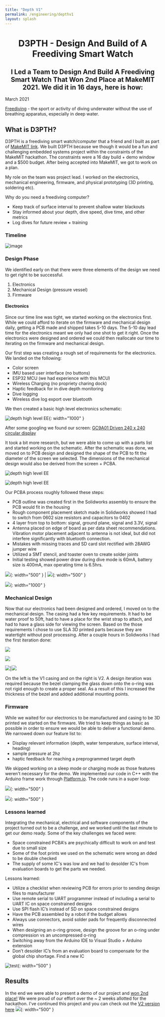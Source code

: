 ```yaml
---
title: "Depth V1"
permalink: /engineering/depthv1
layout: splash
---
```


<h1 style="text-align: center;">D3PTH - Design And Build of A Freediving Smart Watch</h1>
<h2 style="text-align: center;">I Led a Team to Design And Build A Freediving Smart Watch That Won 2nd Place at MakeMIT 2021. We did it in 16 days, here is how:  </h2>
<h10 style="text-align: left;">March 2021  </h10>

[Freediving](https://en.wikipedia.org/wiki/Freediving) - the sport or activity of diving underwater without the use of breathing apparatus, especially in deep water.

## What is D3PTH?
D3PTH is a freediving smart watch/computer that a friend and I built as part of [MakeMIT link](https://www.devpost.com/software/d3pth). We built D3PTH because we though it would be a fun and challenging embedded systems project within the constraints of the MakeMIT hackathon. The constraints were a 16 day build + demo window and a $500 budget. After being accepted into MakeMIT, we got to work on a plan.

My role on the team was project lead. I worked on the electronics, mechanical engineering, firmware, and physical prototyping (3D printing, soldering etc).

Why do you need a freediving computer? 
- Keep track of surface interval to prevent shallow water blackouts
- Stay informed about your depth, dive speed, dive time, and other metrics
- Log dives for future review + training

### Timeline 

![image](/assets/images/d3pth_timeline.png)

### Design Phase

We identified early on that there were three elements of the design we need to get right to be successful. 
1. Electronics
2. Mechanical Design (pressure vessel)
3. Firmware

#### Electronics

Since our time line was tight, we started working on the electronics first. While we could afford to iterate on the firmware and mechanical design daily, getting a PCB made and shipped takes 5-10 days. The 5-10 day lead time for the electronics meant we only had one shot to get it right. Once the electronics were designed and ordered we could then reallocate our time to iterating on the firmware and mechanical design.

Our first step was creating a rough set of requirements for the electronics. We landed on the following:

- Color screen
- IMU based user interface (no buttons)
- ESP32 MCU (we had experience with this MCU)
- Wireless Charging (no propriety charing dock)
- Haptic feedback for in dive depth monitoring
- Dive logging 
- Wireless dive log export over bluetooth

We then created a basic high level electronics schematic: 

![depth high level EE](/assets/images/d3pth_ee_highlvl2.png){: width="1000" }

After some googling we found our screen: [GC9A01 Driven 240 x 240 circular display](https://www.makerfabs.com/desfile/files/ER-TFTM1.28-1_Datasheet.pdf)

It took a bit more research, but we were able to come up with a parts list and started working on the schematic. After the schematic was done, we moved on to PCB design and designed the shape of the PCB to fit the diameter of the screen we selected. The dimensions of the mechanical design would also be derived from the screen + PCBA.


![depth high level EE](/assets/images/d3pth_ee_parts_table.png)

![depth high level EE](/assets/images/d3pth_ee_sch.png)

Our PCBA process roughly followed these steps:

- PCB outline was created first in the Solidworks assembly to ensure the PCB would fit in the housing 
- Rough component placement sketch made in Solidworks showed I had to switch from 0602 size resistors and capacitors to 0402
- 4 layer from top to bottom: signal, ground plane, signal and 3.3V, signal
- Antenna placed on edge of board as per data sheet recommendations. Vibration motor placement adjacent to antenna is not ideal, but did not interfere significantly with bluetooth connection.
- Mistakes with missing traces and SD card slot rectified with 28AWG jumper wire
- Utilized a SMT stencil, and toaster oven to create solder joints
- Initial testing showed power draw during dive mode is 60mA, battery size is 400mA, max operating time is 6.5hrs.

![](/assets/images/d3pth_pcb_render.png){: width="500" }  |  ![](/assets/images/d3pth_oven.png){: width="500" }

![](/assets/images/depthv1_IRL_pcba.png){: width="1000" }

### Mechanical Design

Now that our electronics had been designed and ordered, I moved on to the mechanical design. The casing had a few key requirements. It had to be water proof to 50ft, had to have a place for the wrist strap to attach, and had to have a glass side for viewing the screen. Based on the those requirements I chose to use SLA 3D printed parts because they are watertight without post processing. After a couple hours in Solidworks I had the first iteration done: 


![](/assets/images/depth_meche_exploded.png)  

![](/assets/images/depth_meche_cross_section.png)

![](/assets/images/depth_3D_print.png)|![](/assets/images/depth_meche_v2.png)

On the left is the V1 casing and on the right is V2. A design iteration was required because the bezel clamping the glass down onto the o-ring was not rigid enough to create a proper seal. As a result of this I increased the thickness of the bezel and added additional mounting points. 

### Firmware

While we waited for our electronics to be manufactured and casing to be 3D printed we started on the firmware. We tried to keep things as basic as possible in order to ensure we would be able to deliver a functional demo. We narrowed down our feature list to:

- Display relevant information (depth, water temperature, surface interval, heading)
- sample pressure at 2hz
- haptic feedback for reaching a preprogrammed target depth

We skipped working on a sleep mode or charging mode as those features weren't necessary for the demo. We implemented our code in C++ with the Arduino frame work through [Platform.io](https://platformio.org/). The code runs in a super loop:

![](/assets/images/d3pth_fw.png){: width="500" }

![](/assets/images/depthv1_firmware_screens.png){: width="500" }


### Lessons learned

Integrating the mechanical, electrical and software components of the project turned out to be a challenge, and we worked until the last minute to get our demo ready. Some of the key challenges we faced were: 
- Space constrained PCBA's are psychically difficult to work on and test due to small size
- Some of the foot prints we used on the schematic were wrong an dded to be double checked
- The supply of some IC's was low and we had to desolder IC's from evaluation boards to get the parts we needed.

Lessons learned:
- Utilize a checklist when reviewing PCB for errors prior to sending design files to manufacturer
- Use remote serial to UART programmer instead of including a serial to UART IC on space constrained designs
- Use SPI flash IC’s instead of SD on space constrained designs
- Have the PCB assembled by a robot if the budget allows
- Always use connectors, avoid solder pads for frequently disconnected wires
- When designing an o-ring groove, design the groove for an o-ring under compression vs an uncompressed o-ring
- Switching away from the Arduino IDE to Visual Studio + Arduino extension 
- Don’t desolder IC’s from an evaluation board to compensate for the global chip shortage. Find a new IC

![test](/assets/images/depthv1_lessons.png){: width="500" }


## Results

In the end we were able to present a demo of our project and [won 2nd place!](https://devpost.com/software/d3pth) We were proud of our effort over the ~ 2 weeks allotted for the hackathon. I've continued this project and you can check out the [V2 version here](/engineering/depthv2/)
![](/assets/images/depthv1_on_arm.png){: width="500" }

